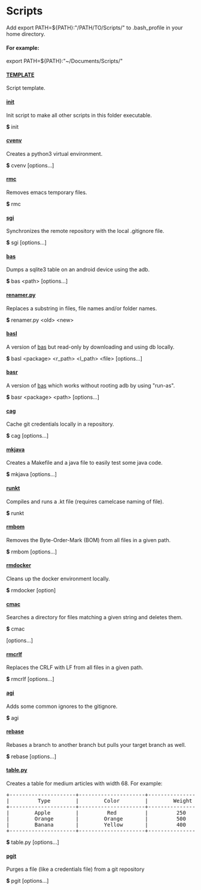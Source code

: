 # Scripts
Add export PATH=${PATH}:"/PATH/TO/Scripts/" to .bash_profile in your home directory.

#### For example:
export PATH=${PATH}:"~/Documents/Scripts/"

#### [TEMPLATE](TEMPLATE)
Script template.

#### [init](init)
Init script to make all other scripts in this folder executable.

**$** init

#### [cvenv](cvenv)
Creates a python3 virtual environment.

**$** cvenv [options...]

#### [rmc](rmc)
Removes emacs temporary files.

**$** rmc

#### [sgi](sgi)
Synchronizes the remote repository with the local .gitignore file.

**$** sgi [options...]

#### [bas](bas)
Dumps a sqlite3 table on an android device using the adb.

**$** bas &lt;path&gt; [options...]

#### [renamer.py](renamer.py)
Replaces a substring in files, file names and/or folder names.

**$** renamer.py &lt;old&gt; &lt;new&gt;

#### [basl](basl)
A version of [bas](bas) but read-only by downloading and using db locally.

**$** basl &lt;package&gt; &lt;r_path&gt; &lt;l_path&gt; &lt;file&gt; [options...]

#### [basr](basr)
A version of [bas](bas) which works without rooting adb by using "run-as".

**$** basr &lt;package&gt; &lt;path&gt; [options...]

#### [cag](cag)
Cache git credentials locally in a repository.

**$** cag [options...]

#### [mkjava](mkjava)
Creates a Makefile and a java file to easily test some java code.

**$** mkjava [options...]

#### [runkt](runkt)
Compiles and runs a .kt file (requires camelcase naming of file).

**$** runkt <file>

#### [rmbom](rmbom)
Removes the Byte-Order-Mark (BOM) from all files in a given path.

**$** rmbom <path> [options...]

#### [rmdocker](rmdocker)
Cleans up the docker environment locally.

**$** rmdocker [option]

#### [cmac](cmac)
Searches a directory for files matching a given string and deletes them.

**$** cmac <search> [options...]

#### [rmcrlf](rmcrlf)
Replaces the CRLF with LF from all files in a given path.

**$** rmcrlf <path> [options...]

#### [agi](agi)
Adds some common ignores to the gitignore.

**$** agi

#### [rebase](rebase)
Rebases a branch to another branch but pulls your target branch as well.

**$** rebase [options...]

#### [table.py](table.py)
Creates a table for medium articles with width 68. For example:
<pre>
+---------------------+---------------------+----------------------+
|         Type        |        Color        |        Weight        |
+---------------------+---------------------+----------------------+
|        Apple        |         Red         |         250          |
|        Orange       |        Orange       |         500          |
|        Banana       |        Yellow       |         400          |
+---------------------+---------------------+----------------------+
</pre>

**$** table.py [options...]

#### [pgit](pgit)
Purges a file (like a credentials file) from a git repository

**$** pgit <file> [options...]



